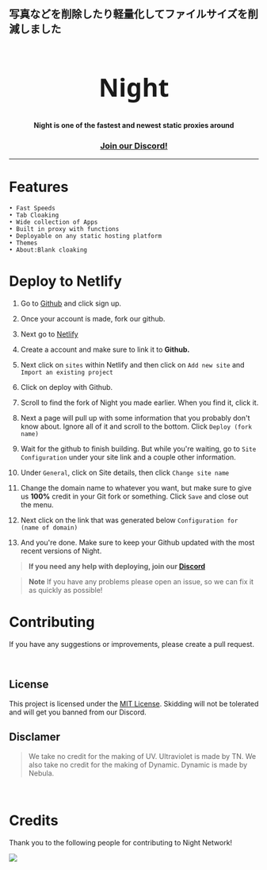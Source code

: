 <h2>写真などを削除したり軽量化してファイルサイズを削減しました</h2>
<div align="center">
    <h1 style="font-size:50px; font-family: Noto Sans;">Night</h1>

#### Night is one of the fastest and newest static proxies around

### [Join our Discord!](https://discord.gg/JrmurfukMd)
</div>
<hr>

# Features
    • Fast Speeds
    • Tab Cloaking
    • Wide collection of Apps
    • Built in proxy with functions
    • Deployable on any static hosting platform
    • Themes
    • About:Blank cloaking 

# **Deploy to Netlify**

1. Go to [Github](https://github.com) and click sign up.

2. Once your account is made, fork our github.

3. Next go to [Netlify](https://app.netlify.com)

4. Create a account and make sure to link it to __Github.__
5. Next click on `sites` within Netlify and then click on `Add new site` and `Import an existing project`

6. Click on deploy with Github.

7. Scroll to find the fork of Night you made earlier. When you find it, click it. 

8. Next a page will pull up with some information that you probably don't know about. Ignore all of it and scroll to the bottom. Click `Deploy (fork name)`

9. Wait for the github to finish building. But while you're waiting, go to `Site Configuration` under your site link and a couple other information. 

10. Under `General`, click on Site details, then click `Change site name`

11. Change the domain name to whatever you want, but make sure to give us __100%__ credit in your Git fork or something. Click `Save` and close out the menu. 

12. Next click on the link that was generated below `Configuration for (name of domain)`

13. And you're done. Make sure to keep your Github updated with the most recent versions of Night. 

> **If you need any help with deploying, join our [Discord](https://discord.gg/JrmurfukMd)**

> **Note**
> If you have any problems please open an issue, so we can fix it as quickly as possible!

# **Contributing**
If you have any suggestions or improvements, please create a pull request.

<br />

## License

This project is licensed under the [MIT License](LICENSE). Skidding will not be tolerated and will get you banned from our Discord. 

## Disclamer

> We take no credit for the making of UV. Ultraviolet is made by TN. We also take no credit for the making of Dynamic. Dynamic is made by Nebula.

<br />

# Credits

Thank you to the following people for contributing to Night Network!

<a href="https://github.com/nightproxy/night/graphs/contributors">
  <img src="https://contrib.rocks/image?repo=nightproxy/night" />
</a>
</div>
